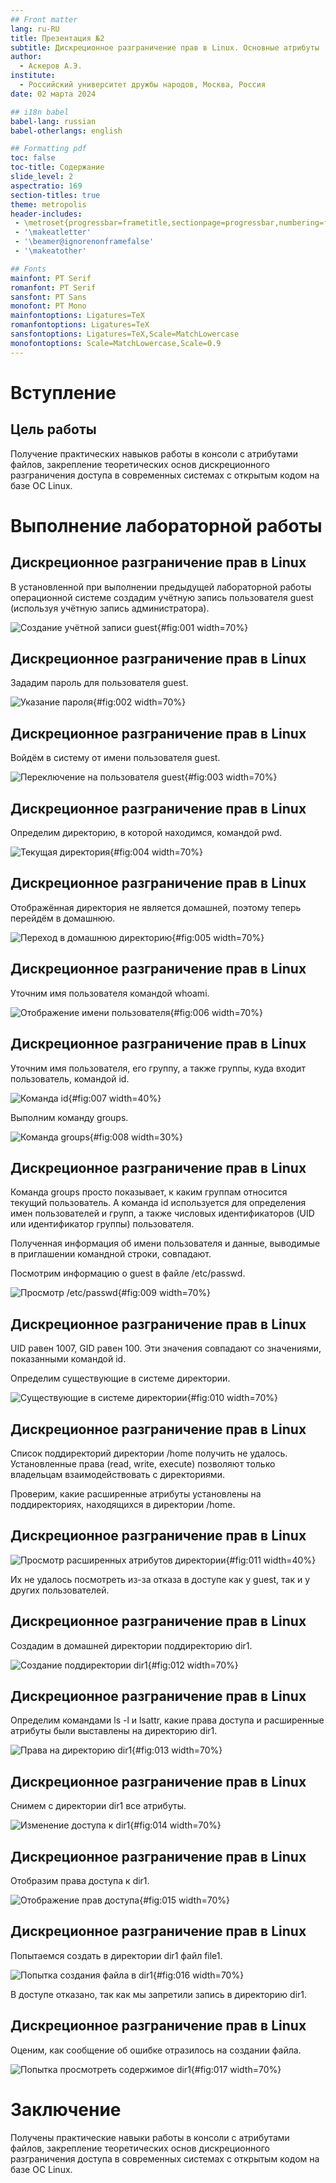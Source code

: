 ```yaml
---
## Front matter
lang: ru-RU
title: Презентация №2
subtitle: Дискреционное разграничение прав в Linux. Основные атрибуты
author:
  - Аскеров А.Э.
institute:
  - Российский университет дружбы народов, Москва, Россия
date: 02 марта 2024

## i18n babel
babel-lang: russian
babel-otherlangs: english

## Formatting pdf
toc: false
toc-title: Содержание
slide_level: 2
aspectratio: 169
section-titles: true
theme: metropolis
header-includes:
 - \metroset{progressbar=frametitle,sectionpage=progressbar,numbering=fraction}
 - '\makeatletter'
 - '\beamer@ignorenonframefalse'
 - '\makeatother'

## Fonts
mainfont: PT Serif
romanfont: PT Serif
sansfont: PT Sans
monofont: PT Mono
mainfontoptions: Ligatures=TeX
romanfontoptions: Ligatures=TeX
sansfontoptions: Ligatures=TeX,Scale=MatchLowercase
monofontoptions: Scale=MatchLowercase,Scale=0.9
---
```


# Вступление

## Цель работы

Получение практических навыков работы в консоли с атрибутами файлов, закрепление теоретических основ дискреционного разграничения доступа в современных системах с открытым кодом на базе ОС Linux.

# Выполнение лабораторной работы

## Дискреционное разграничение прав в Linux

В установленной при выполнении предыдущей лабораторной работы операционной системе создадим учётную запись пользователя guest (используя учётную запись администратора).

![Создание учётной записи guest](image/1.png){#fig:001 width=70%}

## Дискреционное разграничение прав в Linux

Зададим пароль для пользователя guest.

![Указание пароля](image/2.png){#fig:002 width=70%}

## Дискреционное разграничение прав в Linux

Войдём в систему от имени пользователя guest.

![Переключение на пользователя guest](image/3.png){#fig:003 width=70%}

## Дискреционное разграничение прав в Linux

Определим директорию, в которой находимся, командой pwd.

![Текущая директория](image/4.png){#fig:004 width=70%}

## Дискреционное разграничение прав в Linux

Отображённая директория не является домашней, поэтому теперь перейдём в домашнюю.

![Переход в домашнюю директорию](image/5.png){#fig:005 width=70%}

## Дискреционное разграничение прав в Linux

Уточним имя пользователя командой whoami.

![Отображение имени пользователя](image/6.png){#fig:006 width=70%}

## Дискреционное разграничение прав в Linux

Уточним имя пользователя, его группу, а также группы, куда входит пользователь, командой id.

![Команда id](image/7.png){#fig:007 width=40%}

Выполним команду groups.

![Команда groups](image/8.png){#fig:008 width=30%}

## Дискреционное разграничение прав в Linux

Команда groups просто показывает, к каким группам относится текущий пользователь. А команда id используется для определения имен пользователей и групп, а также числовых идентификаторов (UID или идентификатор группы) пользователя.

Полученная информация об имени пользователя и данные, выводимые в приглашении командной строки, совпадают.

Посмотрим информацию о guest в файле /etc/passwd.

![Просмотр /etc/passwd](image/9.png){#fig:009 width=70%}

## Дискреционное разграничение прав в Linux

UID равен 1007, GID равен 100. Эти значения совпадают со значениями, показанными командой id.

Определим существующие в системе директории.

![Существующие в системе директории](image/10.png){#fig:010 width=70%}

## Дискреционное разграничение прав в Linux

Список поддиректорий директории /home получить не удалось. Установленные права (read, write, execute) позволяют только владельцам взаимодействовать с директориями.

Проверим, какие расширенные атрибуты установлены на поддиректориях, находящихся в директории /home.

## Дискреционное разграничение прав в Linux

![Просмотр расширенных атрибутов директории](image/11.png){#fig:011 width=40%}

Их не удалось посмотреть из-за отказа в доступе как у guest, так и у других пользователей.

## Дискреционное разграничение прав в Linux

Создадим в домашней директории поддиректорию dir1.

![Создание поддиректории dir1](image/12.png){#fig:012 width=70%}

## Дискреционное разграничение прав в Linux

Определим командами ls -l и lsattr, какие права доступа и расширенные атрибуты были выставлены на директорию dir1.

![Права на директорию dir1](image/13.png){#fig:013 width=70%}

## Дискреционное разграничение прав в Linux

Снимем с директории dir1 все атрибуты.

![Изменение доступа к dir1](image/14.png){#fig:014 width=70%}

## Дискреционное разграничение прав в Linux

Отобразим права доступа к dir1.

![Отображение прав доступа](image/15.png){#fig:015 width=70%}

## Дискреционное разграничение прав в Linux

Попытаемся создать в директории dir1 файл file1.

![Попытка создания файла в dir1](image/16.png){#fig:016 width=70%}

В доступе отказано, так как мы запретили запись в директорию dir1.

## Дискреционное разграничение прав в Linux

Оценим, как сообщение об ошибке отразилось на создании файла.

![Попытка просмотреть содержимое dir1](image/17.png){#fig:017 width=70%}

# Заключение

Получены практические навыки работы в консоли с атрибутами файлов, закрепление теоретических основ дискреционного разграничения доступа в современных системах с открытым кодом на базе ОС Linux.
